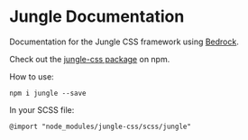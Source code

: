 # Jungle Documentation

Documentation for the Jungle CSS framework using <a href="http://bedrockapp.org">Bedrock</a>.

Check out the <a href="https://github.com/mono-company/jungle-css">jungle-css package</a> on npm.

How to use:

    npm i jungle --save

In your SCSS file:

    @import "node_modules/jungle-css/scss/jungle"


